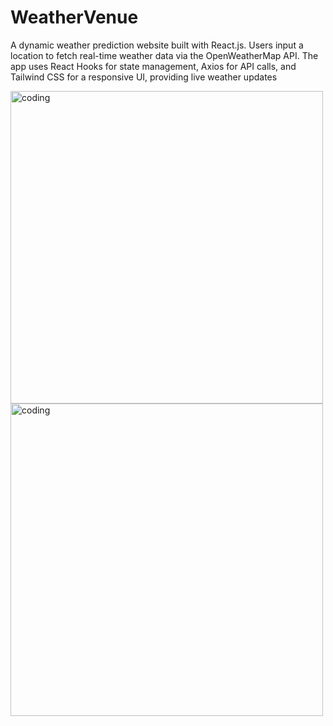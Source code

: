 # WeatherVenue

A dynamic weather prediction website built with React.js. Users input a location to fetch real-time weather data via the OpenWeatherMap API. The app uses React Hooks for state management, Axios for API calls, and Tailwind CSS for a responsive UI, providing live weather updates

<img align="Left" alt="coding" width="500" src="https://drive.google.com/uc?export=view&id=1hBVnzcB-FuEAIruFbcnE-uggVTX6JL_1">

<img align="Left" alt="coding" width="500" src="https://drive.google.com/uc?export=view&id=1snRbIzO-67P4jUlptsgVHFVuFrn9hVKp">
